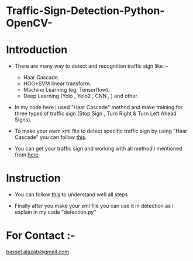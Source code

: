 # Traffic-Sign-Detection-Python-OpenCV-

# Introduction
  * There are many way to detect and recognition traffic sign like :- <br>
    - Haar Cascade. <br>
    - HOG+SVM linear transform. <br>
    - Machine Learning (eg. Tensorflow). <br>
    - Deep Learning (Yolo , Yolo2 , CNN , ) and other. <br>
    
  * In my code here i used "Haar Cascade" method and make training for three types of traffic sign (Stop Sign , Turn Right & Turn Left Ahead Signs). <br>
  
  * To make your owm xml file to detect specific traffic sign by using "Haar Cascade" you can follow [this](https://github.com/Bassel-elazab/Make-Your-Own-Object-Detector).<br>
  
  * You can get your traffic sign and working with all method i mentioned from [here](http://benchmark.ini.rub.de/?section=gtsrb&subsection=dataset#Downloads)
  
  # Instruction 
  
   * You can follow [this](https://github.com/Bassel-elazab/Make-Your-Own-Object-Detector) to understand well all steps
   
   * Finally after you make your xml file you can use it in detection as i explain in my code "detection.py"
   
 # For Contact :-
 bassel.alazab@gmail.com
 
  
